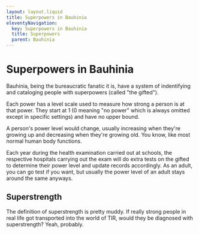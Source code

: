 ```yaml
---
layout: layout.liquid
title: Superpowers in Bauhinia
eleventyNavigation:
  key: Superpowers in Bauhinia
  title: Superpowers
  parent: Bauhinia
---
```


# Superpowers in Bauhinia

Bauhinia, being the bureaucratic fanatic it is, have a system of indentifying and cataloging people with superpowers (called "the gifted").

Each power has a level scale used to measure how strong a person is at that power. They start at 1 (0 meaning "no power" which is always omitted except in specific settings) and have no upper bound.

A person's power level would change, usually increasing when they're growing up and decreasing when they're growing old. You know, like most normal human body functions.

Each year during the health examination carried out at schools, the respective hospitals carrying out the exam will do extra tests on the gifted to determine their power level and update records accordingly. As an adult, you can go test if you want, but usually the power level of an adult stays around the same anyways.

## Superstrength

The definition of superstrength is pretty muddy. If really strong people in real life got transported into the world of TIR, would they be diagnosed with superstrength? Yeah, probably.
